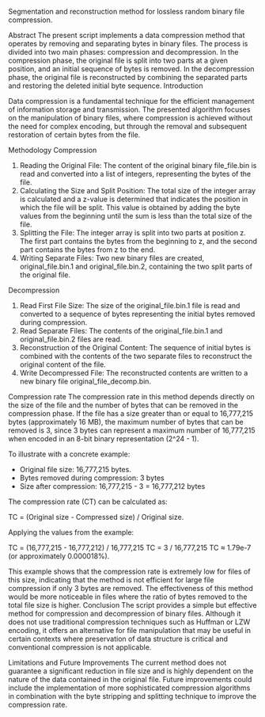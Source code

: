 Segmentation and reconstruction method for lossless random binary file compression.

Abstract
The present script implements a data compression method that operates by removing and separating bytes in binary files. The process is divided into two main phases: compression and decompression. In the compression phase, the original file is split into two parts at a given position, and an initial sequence of bytes is removed. In the decompression phase, the original file is reconstructed by combining the separated parts and restoring the deleted initial byte sequence.
Introduction

Data compression is a fundamental technique for the efficient management of information storage and transmission. The presented algorithm focuses on the manipulation of binary files, where compression is achieved without the need for complex encoding, but through the removal and subsequent restoration of certain bytes from the file.

Methodology
Compression
1. Reading the Original File: The content of the original binary file_file.bin is read and converted into a list of integers, representing the bytes of the file.
2. Calculating the Size and Split Position: The total size of the integer array is calculated and a z-value is determined that indicates the position in which the file will be split. This value is obtained by adding the byte values from the beginning until the sum is less than the total size of the file.
3. Splitting the File: The integer array is split into two parts at position z. The first part contains the bytes from the beginning to z, and the second part contains the bytes from z to the end.
4. Writing Separate Files: Two new binary files are created, original_file.bin.1 and original_file.bin.2, containing the two split parts of the original file.

Decompression
1. Read First File Size: The size of the original_file.bin.1 file is read and converted to a sequence of bytes representing the initial bytes removed during compression.
2. Read Separate Files: The contents of the original_file.bin.1 and original_file.bin.2 files are read.
3. Reconstruction of the Original Content: The sequence of initial bytes is combined with the contents of the two separate files to reconstruct the original content of the file.
4. Write Decompressed File: The reconstructed contents are written to a new binary file original_file_decomp.bin.

Compression rate
The compression rate in this method depends directly on the size of the file and the number of bytes that can be removed in the compression phase. If the file has a size greater than or equal to 16,777,215 bytes (approximately 16 MB), the maximum number of bytes that can be removed is 3, since 3 bytes can represent a maximum number of 16,777,215 when encoded in an 8-bit binary representation (2^24 - 1).

To illustrate with a concrete example:

- Original file size: 16,777,215 bytes.
- Bytes removed during compression: 3 bytes
- Size after compression: 16,777,215 - 3 = 16,777,212 bytes

The compression rate (CT) can be calculated as:

TC = (Original size - Compressed size) / Original size.

Applying the values from the example:

TC = (16,777,215 - 16,777,212) / 16,777,215
TC = 3 / 16,777,215
TC ≈ 1.79e-7 (or approximately 0.000018%).

This example shows that the compression rate is extremely low for files of this size, indicating that the method is not efficient for large file compression if only 3 bytes are removed. The effectiveness of this method would be more noticeable in files where the ratio of bytes removed to the total file size is higher.
Conclusion
The script provides a simple but effective method for compression and decompression of binary files. Although it does not use traditional compression techniques such as Huffman or LZW encoding, it offers an alternative for file manipulation that may be useful in certain contexts where preservation of data structure is critical and conventional compression is not applicable.

Limitations and Future Improvements
The current method does not guarantee a significant reduction in file size and is highly dependent on the nature of the data contained in the original file. Future improvements could include the implementation of more sophisticated compression algorithms in combination with the byte stripping and splitting technique to improve the compression rate.

